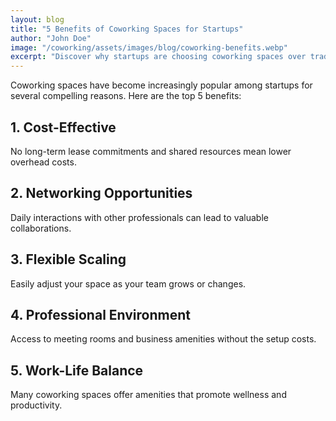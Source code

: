 ```yaml
---
layout: blog
title: "5 Benefits of Coworking Spaces for Startups"
author: "John Doe"
image: "/coworking/assets/images/blog/coworking-benefits.webp"
excerpt: "Discover why startups are choosing coworking spaces over traditional offices"
---
```


Coworking spaces have become increasingly popular among startups for several compelling reasons. Here are the top 5 benefits:

## 1. Cost-Effective
No long-term lease commitments and shared resources mean lower overhead costs.

## 2. Networking Opportunities
Daily interactions with other professionals can lead to valuable collaborations.

## 3. Flexible Scaling
Easily adjust your space as your team grows or changes.

## 4. Professional Environment
Access to meeting rooms and business amenities without the setup costs.

## 5. Work-Life Balance
Many coworking spaces offer amenities that promote wellness and productivity.